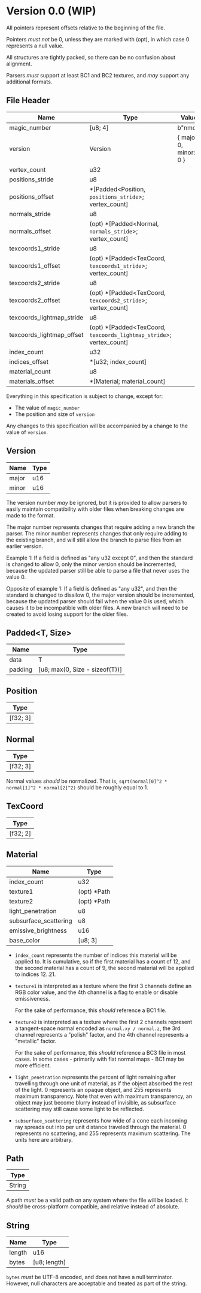 # Version 0.0 (WIP)

All pointers represent offsets relative to the beginning of the file.

Pointers *must not* be 0, unless they are marked with (opt), in which case 0 represents a null value.

All structures are tightly packed, so there can be no confusion about alignment.

Parsers *must* support at least BC1 and BC2 textures, and *may* support any additional formats.

## File Header

| Name | Type | Value |
| - | - | - |
| magic_number | [u8; 4] | b"nmdl" |
| version | Version | { major: 0, minor: 0 } |
| vertex_count | u32 |
| positions_stride | u8 |
| positions_offset | *[Padded<Position, `positions_stride`>; vertex_count] |
| normals_stride | u8 |
| normals_offset | (opt) *[Padded<Normal, `normals_stride`>; vertex_count] |
| texcoords1_stride | u8 |
| texcoords1_offset | (opt) *[Padded<TexCoord, `texcoords1_stride`>; vertex_count] |
| texcoords2_stride | u8 |
| texcoords2_offset | (opt) *[Padded<TexCoord, `texcoords2_stride`>; vertex_count] |
| texcoords_lightmap_stride | u8 |
| texcoords_lightmap_offset | (opt) *[Padded<TexCoord, `texcoords_lightmap_stride`>; vertex_count] |
| index_count | u32 |
| indices_offset | *[u32; index_count] |
| material_count | u8 |
| materials_offset | *[Material; material_count] |

Everything in this specification is subject to change, except for:
* The value of `magic_number`
* The position and size of `version`

Any changes to this specification will be accompanied by a change to the value of `version`.

## Version
| Name | Type |
| - | - |
| major | u16 |
| minor | u16 |

The version number *may* be ignored, but it is provided to allow parsers to easily maintain compatibility with older files when breaking changes are made to the format.

The major number represents changes that require adding a new branch the parser. The minor number represents changes that only require adding to the existing branch, and will still allow the branch to parse files from an earlier version.

Example 1: If a field is defined as "any u32 except 0", and then the standard is changed to allow 0, only the minor version should be incremented, because the updated parser still be able to parse a file that never uses the value 0.

Opposite of example 1: If a field is defined as "any u32", and then the standard is changed to disallow 0, the major version should be incremented, because the updated parser should fail when the value 0 is used, which causes it to be incompatible with older files. A new branch will need to be created to avoid losing support for the older files.

## Padded<T, Size>
| Name | Type |
| - | - |
| data | T |
| padding | [u8; max(0, Size - sizeof(T))]

## Position

| Type |
| - |
| [f32; 3] |

## Normal

| Type |
| - |
| [f32; 3] |

Normal values *should* be normalized. That is, `sqrt(normal[0]^2 * normal[1]^2 * normal[2]^2)` should be roughly equal to 1.

## TexCoord

| Type |
| - |
| [f32; 2] |

## Material
| Name | Type |
| - | - |
| index_count | u32 |
| texture1 | (opt) *Path |
| texture2 | (opt) *Path |
| light_penetration | u8 |
| subsurface_scattering | u8 |
| emissive_brightness | u16 |
| base_color | [u8; 3] |

* `index_count` represents the number of indices this material will be applied to. It is cumulative, so if the first material has a count of 12, and the second material has a count of 9, the second material will be applied to indices 12..21.

* `texture1` is interpreted as a texture where the first 3 channels define an RGB color value, and the 4th channel is a flag to enable or disable emissiveness.

  For the sake of performance, this *should* reference a BC1 file.

* `texture2` is interpreted as a texture where the first 2 channels represent a tangent-space normal encoded as `normal.xy / normal.z`, the 3rd channel represents a "polish" factor, and the 4th channel represents a "metallic" factor.

  For the sake of performance, this *should* reference a BC3 file in most cases. In some cases - primarily with flat normal maps - BC1 may be more efficient.

* `light_penetration` represents the percent of light remaining after travelling through one unit of material, as if the object absorbed the rest of the light. 0 represents an opaque object, and 255 represents maximum transparency. Note that even with maximum transparency, an object may just become blurry instead of invisible, as subsurface scattering may still cause some light to be reflected.

* `subsurface_scattering` represents how wide of a cone each incoming ray spreads out into per unit distance traveled through the material. 0 represents no scattering, and 255 represents maximum scattering. The units here are arbitrary.

## Path
| Type |
| - |
| String |

A path *must* be a valid path on any system where the file will be loaded. It *should* be cross-platform compatible, and relative instead of absolute.

## String
| Name | Type |
| - | - |
| length | u16 |
| bytes | [u8; length] |

`bytes` *must* be UTF-8 encoded, and does not have a null terminator. However, null characters are acceptable and treated as part of the string.
